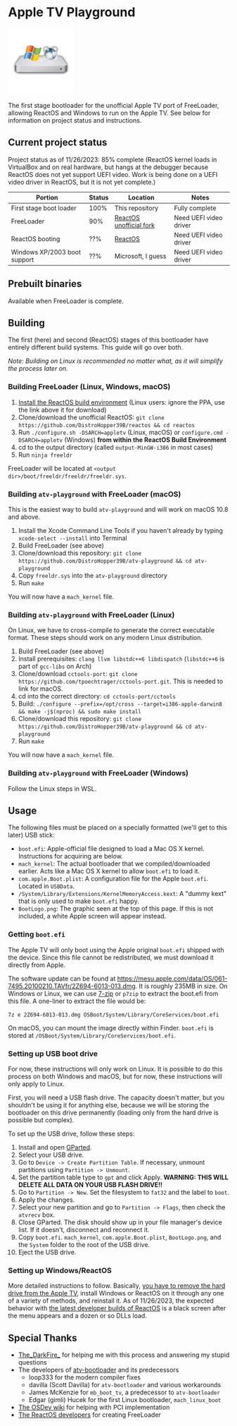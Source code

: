 # Apple TV Playground
<img src="USBData/BootLogo.png" width="150" height="150"  alt="Apple TV Windows logo"/>

The first stage bootloader for the unofficial Apple TV port of FreeLoader, allowing ReactOS and
Windows to run on the Apple TV. See below for information on project status and instructions.
## Current project status
Project status as of 11/26/2023: 85% complete (ReactOS kernel loads in VirtualBox and on real
hardware, but hangs at the debugger because ReactOS does not yet support UEFI video. Work is
being done on a UEFI video driver in ReactOS, but it is not yet complete.)

| Portion                      | Status | Location                                                              | Notes                  |
|------------------------------|--------|-----------------------------------------------------------------------|------------------------|
| First stage boot loader      | 100%   | This repository                                                       | Fully complete         |
| FreeLoader                   | 90%    | [ReactOS unofficial fork](https://github.com/DistroHopper39B/reactos) | Need UEFI video driver |
| ReactOS booting              | ??%    | [ReactOS](https://reactos.org)                                        | Need UEFI video driver |
| Windows XP/2003 boot support | ??%    | Microsoft, I guess                                                    | Need UEFI video driver |

## Prebuilt binaries
Available when FreeLoader is complete.
## Building
The first (here) and second (ReactOS) stages of this bootloader have entirely different build systems. This
guide will go over both.

*Note: Building on Linux is recommended no matter what, as it will simplify the process later on.*

### Building FreeLoader (Linux, Windows, macOS)
1. [Install the ReactOS build environment](https://reactos.org/wiki/Build_Environment) (Linux users: ignore the PPA, use the link above it for download)
2. Clone/download the unofficial ReactOS: `git clone https://github.com/DistroHopper39B/reactos && cd reactos`
3. Run `./configure.sh -DSARCH=appletv` (Linux, macOS) or `configure.cmd -DSARCH=appletv` (Windows) **from within the ReactOS Build Environment**
4. cd to the output directory (called `output-MinGW-i386` in most cases)
5. Run `ninja freeldr`

FreeLoader will be located at `<output dir>/boot/freeldr/freeldr/freeldr.sys`.

### Building `atv-playground` with FreeLoader (macOS)
This is the easiest way to build `atv-playground` and will work on macOS 10.8 and above.
1. Install the Xcode Command Line Tools if you haven't already by typing `xcode-select --install` into Terminal
2. Build FreeLoader (see above)
3. Clone/download this repository: `git clone https://github.com/DistroHopper39B/atv-playground && cd atv-playground`
4. Copy `freeldr.sys` into the `atv-playground` directory
5. Run `make`

You will now have a `mach_kernel` file.

### Building `atv-playground` with FreeLoader (Linux)
On Linux, we have to cross-compile to generate the correct executable format. These steps should work on any modern Linux distribution.
1. Build FreeLoader (see above)
2. Install prerequisites: `clang llvm libstdc++6 libdispatch` (`libstdc++6` is part of `gcc-libs` on Arch)
3. Clone/download `cctools-port`: `git clone https://github.com/tpoechtrager/cctools-port.git`. This is needed to link for macOS.
4. cd into the correct directory: `cd cctools-port/cctools`
5. Build: `./configure --prefix=/opt/cross --target=i386-apple-darwin8 && make -j$(nproc) && sudo make install`
6. Clone/download this repository: `git clone https://github.com/DistroHopper39B/atv-playground && cd atv-playground`
7. Run `make`

You will now have a `mach_kernel` file.

### Building `atv-playground` with FreeLoader (Windows)
Follow the Linux steps in WSL.

## Usage
The following files must be placed on a specially formatted (we'll get to this later) USB stick:

- `boot.efi`: Apple-official file designed to load a Mac OS X kernel. Instructions for acquiring are below.
- `mach_kernel`: The actual bootloader that we compiled/downloaded earlier. Acts like a Mac OS X kernel to allow `boot.efi` to load it.
- `com.apple.Boot.plist`: A configuration file for the Apple `boot.efi`. Located in `USBData`.
- `/System/Library/Extensions/KernelMemoryAccess.kext`: A "dummy kext" that is only used to make `boot.efi` happy.
- `BootLogo.png`: The graphic seen at the top of this page. If this is not included, a white Apple screen will appear instead.

### Getting `boot.efi`
The Apple TV will only boot using the Apple original `boot.efi` shipped with the device. Since this file cannot
be redistributed, we must download it directly from Apple.

The software update can be found at https://mesu.apple.com/data/OS/061-7495.20100210.TAVfr/2Z694-6013-013.dmg.
It is roughly 235MB in size. On Windows or Linux, we can use [7-zip](https://7-zip.org/) or `p7zip` to extract
the boot.efi from this file. A one-liner to extract the file would be:
```shell
7z e 2Z694-6013-013.dmg OSBoot/System/Library/CoreServices/boot.efi
```
On macOS, you can mount the image directly within Finder. `boot.efi` is stored at `/OSBoot/System/Library/CoreServices/boot.efi`.

### Setting up USB boot drive
For now, these instructions will only work on Linux. It is possible to do this process on both Windows and macOS,
but for now, these instructions will only apply to Linux.

First, you will need a USB flash drive. The capacity doesn't matter, but you shouldn't be using it for anything else,
because we will be storing the bootloader on this drive permanently (loading only from the hard drive
is possible but complex).

To set up the USB drive, follow these steps:
1. Install and open [GParted](https://gparted.org).
2. Select your USB drive.
3. Go to `Device -> Create Partition Table`. If necessary, unmount partitions using `Partition -> Unmount`.
4. Set the partition table type to `gpt` and click Apply. **WARNING: THIS WILL DELETE ALL DATA ON YOUR USB FLASH DRIVE!!**
5. Go to `Partition -> New`. Set the filesystem to `fat32` and the label to `boot`.
6. Apply the changes.
7. Select your new partition and go to `Partition -> Flags`, then check the `atvrecv` box.
8. Close GParted. The disk should show up in your file manager's device list. If it doesn't, disconnect and reconnect it.
9. Copy `boot.efi`. `mach_kernel`, `com.apple.Boot.plist`, `BootLogo.png`, and the `System` folder to the root of the USB drive.
10. Eject the USB drive.

### Setting up Windows/ReactOS
More detailed instructions to follow. Basically,
[you have to remove the hard drive from the Apple TV](https://www.ifixit.com/Guide/Apple+TV+1st+Generation+Hard+Drive+Replacement/4799),
install Windows or ReactOS on it through any one of a variety of methods, and reinstall it. As of 11/26/2023, the expected
behavior with [the latest developer builds of ReactOS](https://reactos.org/getbuilds/) is a black screen after the
menu appears and a dozen or so DLLs load. 

## Special Thanks
- [The_DarkFire_](https://github.com/DarkFire01/) for helping me with this process and answering my stupid questions
- The developers of [atv-bootloader](https://github.com/loop333/atv-bootloader) and its predecessors
  - loop333 for the modern compiler fixes
  - davilla (Scott Davilla) for `atv-bootloader` and various workarounds
  - James McKenzie for `mb_boot_tv`, a predecessor to `atv-bootloader`
  - Edgar (gimli) Hucek for the first Linux bootloader, `mach_linux_boot`
- [The OSDev wiki](https://wiki.osdev.org) for helping with PCI implementation
- [The ReactOS developers](https://github.com/reactos/reactos/graphs/contributors) for creating FreeLoader